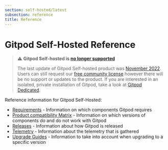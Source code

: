 ```yaml
---
section: self-hosted/latest
subsection: reference
title: Reference
---
```


<script context="module">
  export const prerender = true;
</script>

# Gitpod Self-Hosted Reference

> ⚠️ **Gitpod Self-hosted is [no longer supported](/blog/introducing-gitpod-dedicated)**
>
> The last update of Gitpod Self-hosted product was [November 2022](/changelog/november-self-hosted-release). Users can still request our [free community license](/community-license) however there will be no support or updates to the product. If you are interested in an isolated, private installation of Gitpod, take a look at [Gitpod Dedicated](/dedicated).

Reference information for Gitpod Self-Hosted:

-   [Requirements](./requirements) - Information on which components Gitpod requires
-   [Product compatibility Matrix](/docs/references/compatibility?admin) - Information on which versions of components do and do not work with Gitpod
-   [Releases](./releases) - Information about how Gitpod is released
-   [Telemetry](./telemetry) - Information about the telemetry that is gathered
-   [Upgrade Guides](./upgrade-guides) - Information to take into account when upgrading to a specific version
